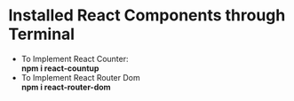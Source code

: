 # Installed React Components through Terminal
- To Implement React Counter:    
**npm i react-countup** 
- To Implement React Router Dom   
**npm i react-router-dom**
